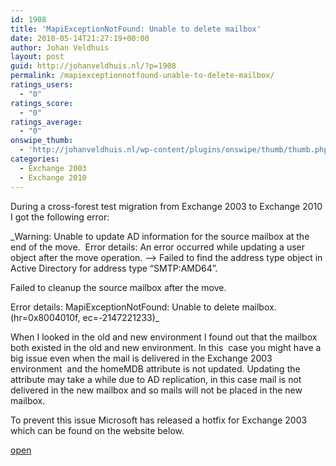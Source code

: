```yaml
---
id: 1908
title: 'MapiExceptionNotFound: Unable to delete mailbox'
date: 2010-05-14T21:27:19+00:00
author: Johan Veldhuis
layout: post
guid: http://johanveldhuis.nl/?p=1908
permalink: /mapiexceptionnotfound-unable-to-delete-mailbox/
ratings_users:
  - "0"
ratings_score:
  - "0"
ratings_average:
  - "0"
onswipe_thumb:
  - 'http://johanveldhuis.nl/wp-content/plugins/onswipe/thumb/thumb.php?src=http://johanveldhuis.nl/wp-content/plugins/sociable-zyblog-edition/images/digg.png&amp;w=600&amp;h=800&amp;zc=1&amp;q=75&amp;f=0'
categories:
  - Exchange 2003
  - Exchange 2010
---
```

During a cross-forest test migration from Exchange 2003 to Exchange 2010 I got the following error:

_Warning: Unable to update AD information for the source mailbox at the end of the move.  Error details: An error occurred while updating a user object after the move operation. &#8211;> Failed to find the address type object in Active Directory for address type &#8220;SMTP:AMD64&#8221;.
  
Failed to cleanup the source mailbox after the move.
  
Error details: MapiExceptionNotFound: Unable to delete mailbox. (hr=0x8004010f, ec=-2147221233)_

When I looked in the old and new environment I found out that the mailbox both existed in the old and new environment. In this  case you might have a big issue even when the mail is delivered in the Exchange 2003 environment  and the homeMDB attribute is not updated. Updating the attribute may take a while due to AD replication, in this case mail is not delivered in the new mailbox and so mails will not be placed in the new mailbox.

To prevent this issue Microsoft has released a hotfix for Exchange 2003 which can be found on the website below.

<a href="http://support.microsoft.com/kb/940012" target="_blank">open</a>
